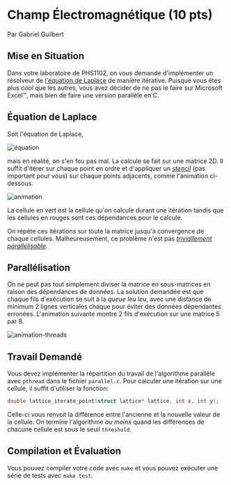 # Champ Électromagnétique (10 pts)

Par Gabriel Guilbert

## Mise en Situation
Dans votre laboratoire de PHS1102, on vous demande d'implémenter un résolveur
de [l'équation de Laplace](https://w.wiki/AUG) de manière itérative. Puisque
vous êtes plus _cool_ que les autres, vous avez décider de ne pas le faire sur
Microsoft Excel™, mais bien de faire une version parallèle en C.

## Équation de Laplace

Soit l'équation de Laplace,

![équation](https://i.imgur.com/xRuBea7.png)

mais en réalité, on s'en fou pas mal. La calcule se fait sur une matrice 2D.
Il suffit d'itérer sur chaque point en ordre et d'appliquer un
_[stencil](https://w.wiki/AUN)_ (pas important pour vous) sur chaque points
adjacents, comme l'animation ci-dessous.

![animation](https://i.imgur.com/qluhXkI.gif)

La cellule en vert est la cellule qu'on calcule durant une itération tandis
que les cellules en rouges sont ces dépendances pour le calcule.

On répète ces itérations sur toute la matrice jusqu'à convergence de chaque
cellules. Malheureusement, ce problème n'est pas
_[triviallement parallélisable](https://w.wiki/AUP)_.

## Parallélisation

On ne peut pas tout simplement diviser la matrice en sous-matrices en raison
des dépendances de données. La solution demandée est que chaque fils
d'exécution se suit à la _queue leu leu_, avec une distance de minimum 2
lignes verticales chaque pour éviter des données dépendantes erronées.
L'animation suivante montre 2 fils d'exécution sur une matrice 5 par 8.

![animation-threads](https://i.imgur.com/JQJWAfP.gif)

## Travail Demandé

Vous devez implémenter la répartition du travail de l'algorithme parallèle
avec `pthread` dans le fichier `parallel.c`. Pour calculer une itération sur
une cellule, il suffit d'utiliser la fonction:

```c
double lattice_iterate_point(struct lattice* lattice, int x, int y);
```

Celle-ci vous renvoit la différence entre l'ancienne et la nouvelle valeur de
la cellule. On termine l'algorithme _au moins_ quand les différences de chacune
cellule est sous le seuil `threshold`.

## Compilation et Évaluation

Vous pouvez compiler votre code avec `make` et vous pouvez exécuter une série
de tests avec `make test`.
